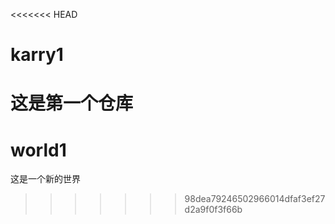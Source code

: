 <<<<<<< HEAD
# karry1
这是第一个仓库
=======
# world1
这是一个新的世界
>>>>>>> 98dea79246502966014dfaf3ef27d2a9f0f3f66b
